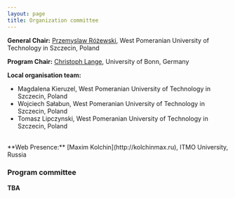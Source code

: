 ```yaml
---
layout: page
title: Organization committee
---
```


**General Chair:** [Przemyslaw Różewski](http://www.prozewski.zut.edu.pl/2), West Pomeranian University of Technology in Szczecin, Poland

**Program Chair:** [Christoph Lange](https://langec.wordpress.com/about/), University of Bonn, Germany

**Local organisation team:**

  * Magdalena Kieruzel, West Pomeranian University of Technology in Szczecin, Poland
  * Wojciech Sałabun, West Pomeranian University of Technology in Szczecin, Poland
  * Tomasz Lipczynski, West Pomeranian University of Technology in Szczecin, Poland

<br/>
**Web Presence:** [Maxim Kolchin](http://kolchinmax.ru), ITMO University, Russia

### Program committee

**TBA**
